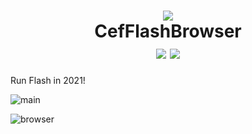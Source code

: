 <h1 align="center">
    <img src="https://mzying2001.gitee.io/images/CefFlashBrowser/Icon128px.png" />
    <br />
    CefFlashBrowser
    <br />
    <img src="https://img.shields.io/github/license/Mzying2001/CefFlashBrowser" /> <img src="https://img.shields.io/github/v/release/Mzying2001/CefFlashBrowser?include_prereleases" />
</h1>

Run Flash in 2021!

![main](https://mzying2001.gitee.io/images/CefFlashBrowser/MainWindow.png)

![browser](https://mzying2001.gitee.io/images/CefFlashBrowser/Browser.png)
